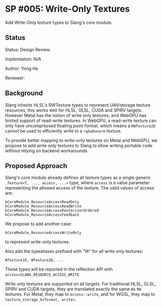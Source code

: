 SP #005: Write-Only Textures
=================

Add Write-Only texture types to Slang's core module.


Status
------

Status: Design Review.

Implemtation: N/A

Author: Yong He

Reviewer: 

Background
----------

Slang inherits HLSL's RWTexture types to represent UAV/storage texture resources, this works well for HLSL, GLSL, CUDA and SPIRV targets.
However Metal has the notion of write only textures, and WebGPU has limited support of read-write textures. In WebGPU, a read-write texture can only have
uncompressed floating point format, which means a `RWTexture2D` cannot be used to efficiently write to a `rgba8unorm` texture.

To provide better mapping to write-only textures on Metal and WebGPU, we propose to add write only textures to Slang to allow writing portable code
without relying on backend workarounds.

Proposed Approach
-----------------

Slang's core module already defines all texture types as a single generic `_Texture<T, ..., access, ...>` type, where `access` is a value parameter
representing the allowed access of the texture. The valid values of access are:

```
kCoreModule_ResourceAccessReadOnly
kCoreModule_ResourceAccessReadWrite
kCoreModule_ResourceAccessRasterizerOrdered
kCoreModule_ResourceAccessFeedback
```

We propose to add another case:

```
kCoreModule_ResourceAccessWriteOnly
```

to represent write-only textures.


Also add the typealiases prefixed with "W" for all write only textures:
```
WTexture1D, WTexture2D, ...
```

These types will be reported in the reflection API with `access=SLANG_RESOURCE_ACCESS_WRITE`.

Write only textures are supported on all targets. For traditional HLSL, GLSL, SPIRV and CUDA targets, they are translated
exactly the same as `RW` textures. For Metal, they map to `access::write`, and for WGSL, they map to `texture_storage_X<format, write>`.